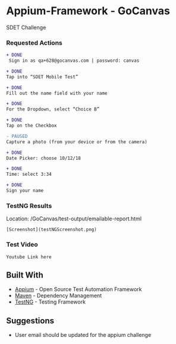 # Appium-Framework - GoCanvas

SDET Challenge 

### Requested Actions
```diff
+ DONE
 Sign in as qa+628@gocanvas.com | password: canvas
```

```diff
+ DONE
Tap into “SDET Mobile Test”
```

```diff
+ DONE
Fill out the name field with your name
```

```diff
+ DONE
For the Dropdown, select “Choice B”
```

```diff
+ DONE
Tap on the Checkbox
```

```diff
- PAUSED
Capture a photo (from your device or from the camera)
```
```diff
+ DONE
Date Picker: choose 10/12/18
```

```diff
+ DONE
Time: select 3:34
```

```diff
+ DONE
Sign your name
```
### TestNG Results
Location: /GoCanvas/test-output/emailable-report.html
```
[Screenshot](testNGScreenshot.png)
```

### Test Video

```
Youtube Link here
```

## Built With

* [Appium](http://appium.io/) - Open Source Test Automation Framework
* [Maven](https://maven.apache.org/) - Dependency Management
* [TestNG](https://rometools.github.io/rome/) - Testing Framework

## Suggestions

* User email should be updated for the appium challenge

